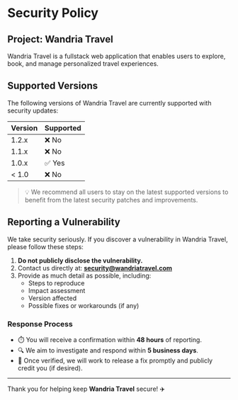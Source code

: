 # Security Policy

## Project: Wandria Travel

Wandria Travel is a fullstack web application that enables users to explore, book, and manage personalized travel experiences.

## Supported Versions

The following versions of Wandria Travel are currently supported with security updates:

| Version | Supported |
| ------- | --------- |
| 1.2.x   | ❌ No     |
| 1.1.x   | ❌ No    |
| 1.0.x   | ✅ Yes     |
| < 1.0   | ❌ No      |

> 💡 We recommend all users to stay on the latest supported versions to benefit from the latest security patches and improvements.

## Reporting a Vulnerability

We take security seriously. If you discover a vulnerability in Wandria Travel, please follow these steps:

1. **Do not publicly disclose the vulnerability.**
2. Contact us directly at: **security@wandriatravel.com**
3. Provide as much detail as possible, including:
   - Steps to reproduce
   - Impact assessment
   - Version affected
   - Possible fixes or workarounds (if any)

### Response Process

- ⏱️ You will receive a confirmation within **48 hours** of reporting.
- 🔍 We aim to investigate and respond within **5 business days**.
- 🔐 Once verified, we will work to release a fix promptly and publicly credit you (if desired).

---

Thank you for helping keep **Wandria Travel** secure! ✈️

